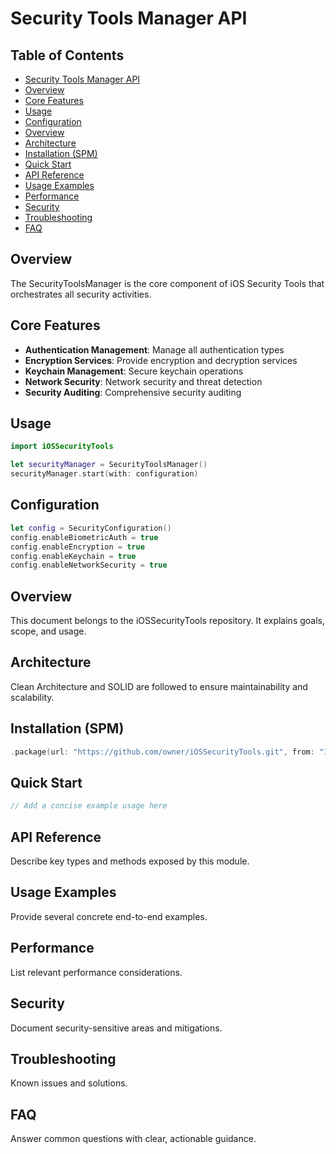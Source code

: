 # Security Tools Manager API

<!-- TOC START -->
## Table of Contents
- [Security Tools Manager API](#security-tools-manager-api)
- [Overview](#overview)
- [Core Features](#core-features)
- [Usage](#usage)
- [Configuration](#configuration)
- [Overview](#overview)
- [Architecture](#architecture)
- [Installation (SPM)](#installation-spm)
- [Quick Start](#quick-start)
- [API Reference](#api-reference)
- [Usage Examples](#usage-examples)
- [Performance](#performance)
- [Security](#security)
- [Troubleshooting](#troubleshooting)
- [FAQ](#faq)
<!-- TOC END -->


## Overview

The SecurityToolsManager is the core component of iOS Security Tools that orchestrates all security activities.

## Core Features

- **Authentication Management**: Manage all authentication types
- **Encryption Services**: Provide encryption and decryption services
- **Keychain Management**: Secure keychain operations
- **Network Security**: Network security and threat detection
- **Security Auditing**: Comprehensive security auditing

## Usage

```swift
import iOSSecurityTools

let securityManager = SecurityToolsManager()
securityManager.start(with: configuration)
```

## Configuration

```swift
let config = SecurityConfiguration()
config.enableBiometricAuth = true
config.enableEncryption = true
config.enableKeychain = true
config.enableNetworkSecurity = true
```

## Overview
This document belongs to the iOSSecurityTools repository. It explains goals, scope, and usage.

## Architecture
Clean Architecture and SOLID are followed to ensure maintainability and scalability.

## Installation (SPM)
```swift
.package(url: "https://github.com/owner/iOSSecurityTools.git", from: "1.0.0")
```

## Quick Start
```swift
// Add a concise example usage here
```

## API Reference
Describe key types and methods exposed by this module.

## Usage Examples
Provide several concrete end-to-end examples.

## Performance
List relevant performance considerations.

## Security
Document security-sensitive areas and mitigations.

## Troubleshooting
Known issues and solutions.

## FAQ
Answer common questions with clear, actionable guidance.
